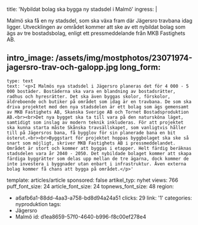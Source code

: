 title: 'Nybildat bolag ska bygga ny stadsdel i Malmö'
ingress: |
  <p>Malmö ska få en ny stadsdel, som ska växa fram där Jägersro travbana idag ligger. Utvecklingen av området kommer att ske av ett nybildat bolag som ägs av tre bostadsbolag, enligt ett pressmeddelande från MKB Fastighets AB.
  </p>
  
intro_image: /assets/img/mostphotos/23071974-jagersro-trav-och-galopp.jpg
long_form:
  -
    type: text
    text: '<p>I Malmös nya stadsdel i Jägersro planeras det för 4 000 - 5 000 bostäder. Bostäderna ska vara en blandning av bostadsrätter, radhus och hyresrätter. Det ska även byggas skolor, förskolor, äldreboende och butiker på området som idag är en travbana. De som ska driva projektet med den nya stadsdelen är ett bolag som ägs gemensamt av MKB Fastighets AB, Skanska Sverige AB och Tornet Bostadsproduktion AB.<br><br>Det nya bygget ska ta till vara på den natursköna läget, samtidigt som inslag av modern teknik inkluderas. För att projektet ska kunna starta måste Skånska travsällskapet, som vanligtvis håller till på Jägersros bana, få bygglov för sin planerade bana en bit österut.<br><br>Byggstart för projektet hoppas byggbolaget ska ske så snart som möjligt, skriver MKB Fastighets AB i pressmeddelandet. Området är stort och kommer att byggas i etapper. Helt färdig beräknas stadsdelen vara år 2040 - 2050. Det nybildade bolaget kommer att skapa färdiga byggrätter som delas upp mellan de tre ägarna, dock kommer de inte investera i byggnader utan enbart i infrastruktur. Även externa bolag kommer få chans att bygga på området.</p>'
template: articles/article
sponsored: false
artikel_typ: nyhet
views: 766
puff_font_size: 24
article_font_size: 24
topnews_font_size: 48
region:
  - a6afb6a1-88dd-4aa3-a758-bd8d94a24a51
clicks: 29
link: '1'
categories: nyproduktion
tags:
  - Jägersro
  - Malmö
id: d1ea8659-57f0-4640-b996-f8c00ef278e4
